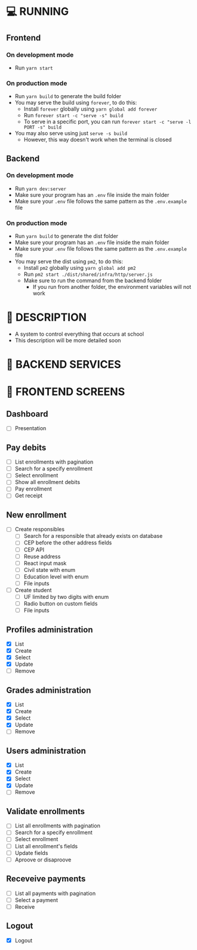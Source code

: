 # :computer: RUNNING
## Frontend
### On development mode
- Run `yarn start`
### On production mode
- Run `yarn build` to generate the build folder
- You may serve the build using `forever`, to do this:
  - Install `forever` globally using `yarn global add forever`
  - Run `forever start -c "serve -s" build`
  - To serve in a specific port, you can run `forever start -c "serve -l PORT -s" build`
- You may also serve using just `serve -s build`
  - However, this way doesn't work when the terminal is closed 
## Backend
### On development mode
- Run `yarn dev:server`
- Make sure your program has an `.env` file inside the main folder
- Make sure your `.env` file follows the same pattern as the `.env.example` file 
### On production mode
- Run `yarn build` to generate the dist folder
- Make sure your program has an `.env` file inside the main folder
- Make sure your `.env` file follows the same pattern as the `.env.example` file
- You may serve the dist using `pm2`, to do this:
  - Install `pm2` globally using `yarn global add pm2`
  - Run `pm2 start ./dist/shared/infra/http/server.js`
  - Make sure to run the command from the backend folder
    - If you run from another folder, the environment variables will not work 

# :blue_book: DESCRIPTION
- A system to control everything that occurs at school
- This description will be more detailed soon

# :closed_book: BACKEND SERVICES
# :closed_book: FRONTEND SCREENS
## Dashboard
- [ ] Presentation
## Pay debits
- [ ] List enrollments with pagination
- [ ] Search for a specify enrollment
- [ ] Select enrollment
- [ ] Show all enrollment debits
- [ ] Pay enrollment
- [ ] Get receipt
## New enrollment
- [ ] Create responsibles
  - [ ] Search for a responsible that already exists on database
  - [ ] CEP before the other address fields
  - [ ] CEP API
  - [ ] Reuse address
  - [ ] React input mask
  - [ ] Civil state with enum
  - [ ] Education level with enum
  - [ ] File inputs
- [ ] Create student
  - [ ] UF limited by two digits with enum
  - [ ] Radio button on custom fields
  - [ ] File inputs
## Profiles administration
- [x] List
- [x] Create
- [x] Select
- [x] Update
- [ ] Remove
## Grades administration
- [x] List
- [x] Create
- [x] Select
- [x] Update
- [ ] Remove
## Users administration
- [x] List
- [x] Create
- [x] Select
- [x] Update
- [ ] Remove
## Validate enrollments
- [ ] List all enrollments with pagination
- [ ] Search for a specify enrollment
- [ ] Select enrollment
- [ ] List all enrollment's fields
- [ ] Update fields
- [ ] Aproove or disaproove
## Receveive payments
- [ ] List all payments with pagination
- [ ] Select a payment
- [ ] Receive
## Logout
- [x] Logout